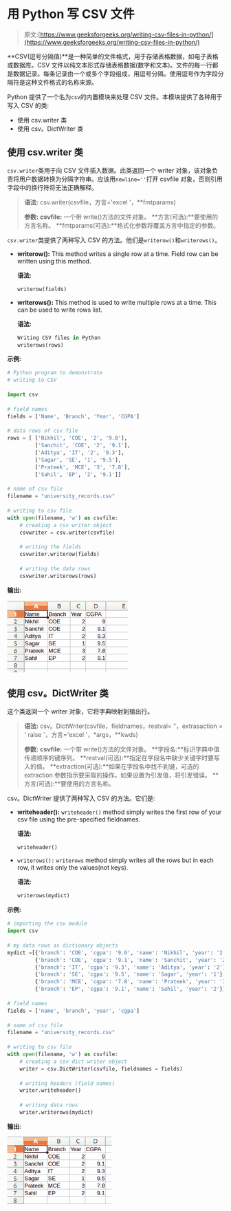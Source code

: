 # 用 Python 写 CSV 文件

> 原文:[https://www.geeksforgeeks.org/writing-csv-files-in-python/](https://www.geeksforgeeks.org/writing-csv-files-in-python/)

**CSV(逗号分隔值)**是一种简单的文件格式，用于存储表格数据，如电子表格或数据库。CSV 文件以纯文本形式存储表格数据(数字和文本)。文件的每一行都是数据记录。每条记录由一个或多个字段组成，用逗号分隔。使用逗号作为字段分隔符是这种文件格式的名称来源。

Python 提供了一个名为`csv`的内置模块来处理 CSV 文件。本模块提供了各种用于写入 CSV 的类:

*   使用 csv.writer 类
*   使用 csv。DictWriter 类

## 使用 csv.writer 类

`csv.writer`类用于向 CSV 文件插入数据。此类返回一个 writer 对象，该对象负责将用户数据转换为分隔字符串。应该用`newline=''`打开 csvfile 对象，否则引用字段中的换行符将无法正确解释。

> **语法:** csv.writer(csvfile，方言='excel '，**fmtparams)
> 
> **参数:**
> **csvfile:** 一个带 write()方法的文件对象。
> **方言(可选):**要使用的方言名称。
> **fmtparams(可选):**格式化参数将覆盖方言中指定的参数。

`csv.writer`类提供了两种写入 CSV 的方法。他们是`writerow()`和`writerows()`。

*   **writerow():** This method writes a single row at a time. Field row can be written using this method.

    **语法:**

    ```py
    writerow(fields)

    ```

*   **writerows():** This method is used to write multiple rows at a time. This can be used to write rows list.

    **语法:**

    ```py
    Writing CSV files in Python
    writerows(rows)

    ```

**示例:**

```py
# Python program to demonstrate
# writing to CSV

import csv 

# field names 
fields = ['Name', 'Branch', 'Year', 'CGPA'] 

# data rows of csv file 
rows = [ ['Nikhil', 'COE', '2', '9.0'], 
         ['Sanchit', 'COE', '2', '9.1'], 
         ['Aditya', 'IT', '2', '9.3'], 
         ['Sagar', 'SE', '1', '9.5'], 
         ['Prateek', 'MCE', '3', '7.8'], 
         ['Sahil', 'EP', '2', '9.1']] 

# name of csv file 
filename = "university_records.csv"

# writing to csv file 
with open(filename, 'w') as csvfile: 
    # creating a csv writer object 
    csvwriter = csv.writer(csvfile) 

    # writing the fields 
    csvwriter.writerow(fields) 

    # writing the data rows 
    csvwriter.writerows(rows)
```

**输出:**

![python-write-to-csv](img/c9a01ba26bd3365fe11cbb9386a6c746.png)

## 使用 csv。DictWriter 类

这个类返回一个 writer 对象，它将字典映射到输出行。

> **语法:** csv。DictWriter(csvfile，fieldnames，restval= "，extrasaction = ' raise '，方言='excel '，*args，**kwds)
> 
> **参数:**
> **csvfile:** 一个带 write()方法的文件对象。
> **字段名:**标识字典中值传递顺序的键序列。
> **restval(可选):**指定在字段名中缺少关键字时要写入的值。
> **extraction(可选):**如果在字段名中找不到键，可选的 extraction 参数指示要采取的操作。如果设置为引发值，将引发错误。
> **方言(可选):**要使用的方言名称。

csv。DictWriter 提供了两种写入 CSV 的方法。它们是:

*   **writeheader():** `writeheader()` method simply writes the first row of your csv file using the pre-specified fieldnames.

    **语法:**

    ```py
    writeheader()

    ```

*   `writerows():` `writerows` method simply writes all the rows but in each row, it writes only the values(not keys).

    **语法:**

    ```py
    writerows(mydict)

    ```

**示例:**

```py
# importing the csv module 
import csv 

# my data rows as dictionary objects 
mydict =[{'branch': 'COE', 'cgpa': '9.0', 'name': 'Nikhil', 'year': '2'}, 
         {'branch': 'COE', 'cgpa': '9.1', 'name': 'Sanchit', 'year': '2'}, 
         {'branch': 'IT', 'cgpa': '9.3', 'name': 'Aditya', 'year': '2'}, 
         {'branch': 'SE', 'cgpa': '9.5', 'name': 'Sagar', 'year': '1'}, 
         {'branch': 'MCE', 'cgpa': '7.8', 'name': 'Prateek', 'year': '3'}, 
         {'branch': 'EP', 'cgpa': '9.1', 'name': 'Sahil', 'year': '2'}] 

# field names 
fields = ['name', 'branch', 'year', 'cgpa'] 

# name of csv file 
filename = "university_records.csv"

# writing to csv file 
with open(filename, 'w') as csvfile: 
    # creating a csv dict writer object 
    writer = csv.DictWriter(csvfile, fieldnames = fields) 

    # writing headers (field names) 
    writer.writeheader() 

    # writing data rows 
    writer.writerows(mydict) 
```

**输出:**

![python-csv](img/654e60fb7667ab9f9581cbc7322ba866.png)